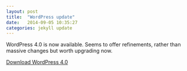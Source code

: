 ```yaml
---
layout: post
title:  "WordPress update"
date:   2014-09-05 10:35:27
categories: jekyll update
---
```


WordPress 4.0 is now available. Seems to offer refinements, rather than massive changes but worth upgrading now.

[Download WordPress 4.0](http://wordpress.org/download/)
